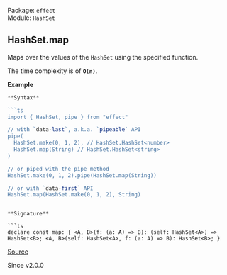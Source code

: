 Package: `effect`<br />
Module: `HashSet`<br />

## HashSet.map

Maps over the values of the `HashSet` using the specified function.

The time complexity is of **`O(n)`**.

**Example**

```ts
**Syntax**

```ts
import { HashSet, pipe } from "effect"

// with `data-last`, a.k.a. `pipeable` API
pipe(
  HashSet.make(0, 1, 2), // HashSet.HashSet<number>
  HashSet.map(String) // HashSet.HashSet<string>
)

// or piped with the pipe method
HashSet.make(0, 1, 2).pipe(HashSet.map(String))

// or with `data-first` API
HashSet.map(HashSet.make(0, 1, 2), String)
```
```

**Signature**

```ts
declare const map: { <A, B>(f: (a: A) => B): (self: HashSet<A>) => HashSet<B>; <A, B>(self: HashSet<A>, f: (a: A) => B): HashSet<B>; }
```

[Source](https://github.com/Effect-TS/effect/tree/main/packages/effect/src/HashSet.ts#L1750)

Since v2.0.0
